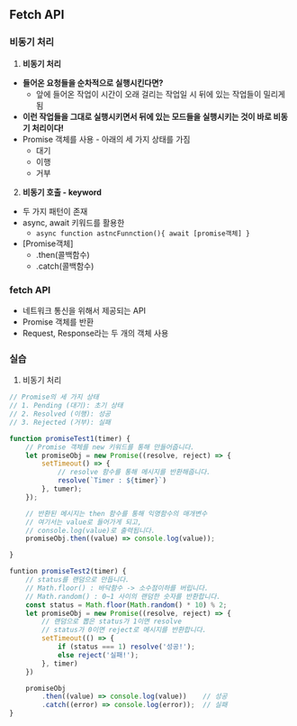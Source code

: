 ## Fetch API
### 비동기 처리
1. **비동기 처리**
* **들어온 요청들을 순차적으로 실행시킨다면?**
  * 앞에 들어온 작업이 시간이 오래 걸리는 작업일 시 뒤에 있는 작업들이 밀리게 됨
* **이런 작업들을 그대로 실행시키면서 뒤에 있는 모드들을 실행시키는 것이 바로 비동기 처리이다!**
* Promise 객체를 사용 - 아래의 세 가지 상태를 가짐
  * 대기
  * 이행
  * 거부
2. **비동기 호출 - keyword**
* 두 가지 패턴이 존재 
* async, await 키워드를 활용한
  * `async function astncFunnction(){
            await [promise객체]
  }`
* [Promise객체]
  * .then(콜백함수)
  * .catch(콜백함수)

### fetch API
* 네트워크 통신을 위해서 제공되는 API
* Promise 객체를 반환
* Request, Response라는 두 개의 객체 사용

### 실습
1. 비동기 처리
```javascript
// Promise의 세 가지 상태
// 1. Pending (대기): 초기 상태
// 2. Resolved (이행): 성공
// 3. Rejected (거부): 실패

function promiseTest1(timer) {
    // Promise 객체를 new 키워드를 통해 만들어줍니다.
    let promiseObj = new Promise((resolve, reject) => {
        setTimeout() => {
            // resolve 함수를 통해 메시지를 반환해줍니다.
            resolve(`Timer : ${timer}`)
        }, tumer);
    });

    // 반환된 메시지는 then 함수를 통해 익명함수의 매개변수
    // 여기서는 value로 들어가게 되고,
    // console.log(value)로 출력됩니다.
    promiseObj.then((value) => console.log(value));

}

funtion promiseTest2(timer) {
    // status를 랜덤으로 만듭니다.
    // Math.floor() : 바닥함수 -> 소수점이하를 버립니다.
    // Math.random() : 0~1 사이의 랜덤한 숫자를 반환합니다.
    const status = Math.floor(Math.random() * 10) % 2;
    let promiseObj = new Promise((resolve, reject) => {
        // 랜덤으로 뽑은 status가 1이면 resolve
        // status가 0이면 reject로 메시지를 반환합니다.
        setTimeout(() => {
            if (status === 1) resolve('성공!');
            else reject('실패!');
        }, timer)
    })

    promiseObj
        .then((value) => console.log(value))    // 성공
        .catch((error) => console.log(error));  // 실패
}
```

